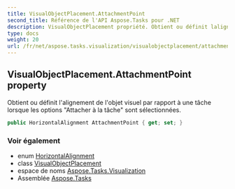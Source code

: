 ```yaml
---
title: VisualObjectPlacement.AttachmentPoint
second_title: Référence de l'API Aspose.Tasks pour .NET
description: VisualObjectPlacement propriété. Obtient ou définit lalignement de lobjet visuel par rapport à une tâche lorsque les options Attacher à la tâche sont sélectionnées.
type: docs
weight: 20
url: /fr/net/aspose.tasks.visualization/visualobjectplacement/attachmentpoint/
---
```

## VisualObjectPlacement.AttachmentPoint property

Obtient ou définit l'alignement de l'objet visuel par rapport à une tâche lorsque les options "Attacher à la tâche" sont sélectionnées.

```csharp
public HorizontalAlignment AttachmentPoint { get; set; }
```

### Voir également

* enum [HorizontalAlignment](../../horizontalalignment/)
* class [VisualObjectPlacement](../)
* espace de noms [Aspose.Tasks.Visualization](../../visualobjectplacement/)
* Assemblée [Aspose.Tasks](../../../)


